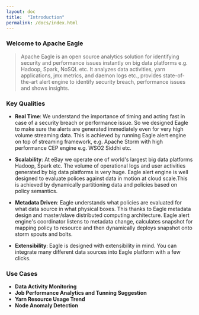```yaml
---
layout: doc
title:  "Introduction" 
permalink: /docs/index.html
---
```


### Welcome to Apache Eagle

> Apache Eagle is an open source analytics solution for identifying security and performance issues instantly on big data platforms e.g. Hadoop, Spark, NoSQL etc. It analyzes data activities, yarn applications, jmx metrics, and daemon logs etc., provides state-of-the-art alert engine to identify security breach, performance issues and shows insights.

### Key Qualities

* **Real Time**: We understand the importance of timing and acting fast in case of a security breach or performance issue. So we designed Eagle to make sure the alerts are generated immediately even for very high volume streaming data. This is achieved by running Eagle alert engine on top of streaming framework, e.g. Apache Storm with high performance CEP engine e.g. WSO2 Siddhi etc.

* **Scalability**: At eBay we operate one of world's largest big data platforms Hadoop, Spark etc. The volume of operational logs and user activities generated by big data platforms is very huge. Eagle alert engine is well designed to evaluate polices against data in motion at cloud scale.This is achieved by dynamically partitioning data and policies based on policy semantics.

* **Metadata Driven**: Eagle understands what policies are evaluated for what data source in what physical boxes. This thanks to Eagle metadata design and master/slave distributed computing architecture. Eagle alert engine's coordinator listens to metadata change, calculates snapshot for mapping policy to resource and then dynamically deploys snapshot onto storm spouts and bolts.

* **Extensibility**: Eagle is designed with extensibility in mind. You can integrate many different data sources into Eagle platform with a few clicks.

### Use Cases

* **Data Activity Monitoring**
* **Job Performance Analytics and Tunning Suggestion**
* **Yarn Resource Usage Trend**
* **Node Anomaly Detection**
